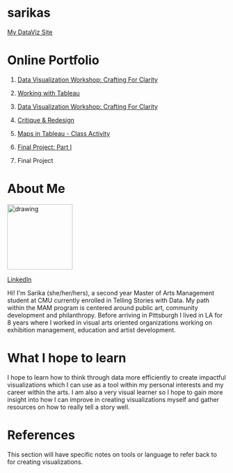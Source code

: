 # sarikas

[My DataViz Site](https://sarikasanyal.github.io/sarikas/)

# Online Portfolio

1. [Data Visualization Workshop: Crafting For Clarity](/dataviz2.md)

2. [Working with Tableau](/tableau1.md)

3. [Data Visualization Workshop: Crafting For Clarity](/dataviz2.md)

4. [Critique & Redesign](/dataviz3.md)

5. [Maps in Tableau - Class Activity](/map3.md)

6. [Final Project: Part I](/map3.md)

5. Final Project

# About Me
<img src="https://user-images.githubusercontent.com/73456826/97813372-bc301e00-1c55-11eb-98b3-3d274d7123fd.JPG" alt="drawing" width="150"/>

[LinkedIn](https://www.linkedin.com/in/sarika-sanyal/)

Hi! I'm Sarika (she/her/hers), a second year Master of Arts Management student at CMU currently enrolled in Telling Stories with Data. My path within the MAM program is centered around public art, community development and philanthropy. Before arriving in Pittsburgh I lived in LA for 8 years where I worked in visual arts oriented organizations working on exhibition management, education and artist development. 

# What I hope to learn
I hope to learn how to think through data more efficiently to create impactful visualizations which I can use as a tool within my personal interests and my career within the arts. I am also a very visual learner so I hope to gain more insight into how I can improve in creating visualizations myself and gather resources on how to really tell a story well. 

# References
This section will have specific notes on tools or language to refer back to for creating visualizations.
